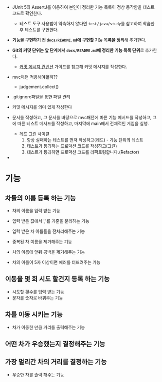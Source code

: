 - JUnit 5와 AssertJ를 이용하여 본인이 정리한 기능 목록이 정상 동작함을 테스트 코드로 확인한다.
    - 테스트 도구 사용법이 익숙하지 않다면 `test/java/study`를 참고하여 학습한 후 테스트를 구현한다.
- **기능을 구현하기 전 `docs/README.md`에 구현할 기능 목록을 정리**해 추가한다.
- **Git의 커밋 단위는 앞 단계에서 `docs/README.md`에 정리한 기능 목록 단위**로 추가한다.
    - [커밋 메시지 컨벤션](https://gist.github.com/stephenparish/9941e89d80e2bc58a153) 가이드를 참고해 커밋 메시지를 작성한다.
- mvc패턴 적용해야할까??
    - judgement.collect()
- .gitignore파일을 통한 파일 관리
- 커밋 메시지를 의미 있게 작성한다
- 문서를 작성하고, 그 문서를 바탕으로 mvc패턴에 따른 기능 메서드를 작성하고, 그에 따른 테스트 메서드를 작성하고, 마지막에 main에서 전체적인 게임을 실행.
  - 레드 그린 사이클
    1. 항상 실패하는 테스트를 먼저 작성하고(레드) - 기능 단위의 테스트
    2. 테스트가 통과하는 프로덕션 코드를 작성하고(그린)
    3. 테스트가 통과하면 프로덕션 코드를 리팩토링합니다.(Refactor)

- 
# 기능
## 차들의 이름 등록 하는 기능
- 차의 이름을 입력 받는 기능
- 입력 받은 값에서 ','를 기준을 분리하는 기능

- 입력 받은 차 이름들을 전처리해주는 기능
- 중복된 차 이름을 제거해주는 기능
- 차의 이름에 앞뒤 공백을 제거해주는 기능
- 차의 이름이 5자 이상이면 에러를 터뜨려주는 기능
  

## 이동을 몇 회 시도 할건지 등록 하는 기능
- 시도할 횟수를 입력 받는 기능
- 문자를 숫자로 바꿔주는 기능 
  

## 차를 이동 시키는 기능
- 차가 이동한 만큼 거리를 출력해주는 기능
  

## 어떤 차가 우승했는지 결정해주는 기능
## 가장 멀리간 차의 거리를 결정하는 기능 
  

- 우승한 차를 출력 해주는 기능 